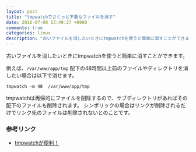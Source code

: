```yaml
---
layout: post
title: "tmpwatchでさくっと不要なファイルを消す"
date: 2016-07-08 13:49:27 +0900
comments: true
categories: linux
description: "古いファイルを消したいときにtmpwatchを使うと簡単に消すことができます。例えば、/var/www/app/tmp 配下の48時間以上前のファイルやディレクトリを消したい場合は以下で消せます。tmpwatch -m 48  /var/www/app/tmp"
---
```


古いファイルを消したいときにtmpwatchを使うと簡単に消すことができます。

例えば、`/var/www/app/tmp` 配下の48時間以上前のファイルやディレクトリを消したい場合は以下で消せます。

```
tmpwatch -m 48  /var/www/app/tmp
```

tmpwatchは再帰的にファイルを削除するので、サブディレクトリがあればその配下のファイルも削除されます。
シンボリックの場合はリンクが削除されるだけでリンク先のファイルは削除されないとのことです。

### 参考リンク

- [tmpwatchが便利！](http://spring-mt.tumblr.com/post/18484633412/tmpwatch%E3%81%8C%E4%BE%BF%E5%88%A9)
